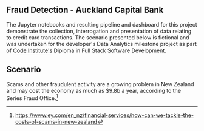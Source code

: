## Fraud Detection - Auckland Capital Bank
The Jupyter notebooks and resulting pipeline and dashboard for this project demonstrate the collection, interrogation and presentation of data relating to credit card transactions. The scenario presented below is fictional and was undertaken for the developer's Data Analytics milestone project as part of [Code Institute's](https://codeinstitute.net/global/) Diploma in Full Stack Software Development.

## Scenario
Scams and other fraudulent activity are a growing problem in New Zealand and may cost the economy as much as $9.8b a year, according to the Series Fraud Office.[^1]

[^1]: https://www.ey.com/en_nz/financial-services/how-can-we-tackle-the-costs-of-scams-in-new-zealand